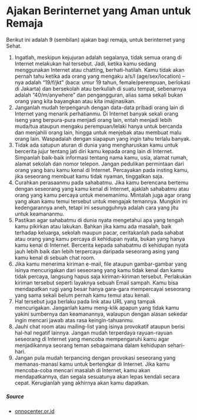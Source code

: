 # Ajakan Berinternet yang Aman untuk Remaja

Berikut ini adalah 9 (sembilan) ajakan bagi remaja, untuk berinternet yang Sehat.
1. Ingatlah, meskipun kejujuran adalah segalanya, tidak semua orang di Internet melakukan hal tersebut. Jadi, ketika kamu sedang menggunakan Internet atau chatting, berhati-hatilah. Kamu tidak akan pernah tahu ketika ada orang yang mengaku a/s/l (age/sex/location) – nya adalah “19/f/jkt” (baca: umur 19 tahun, female/perempuan, berlokasi di Jakarta) dan bersekolah atau berkuliah di suatu tempat, sebenarnya adalah “40/m/anywhere” dan pengangguran, alias sama sekali bukan orang yang kita bayangkan atau kita imajinasikan.
2. Janganlah mudah terpengaruh dengan data-data pribadi orang lain di Internet yang menarik perhatianmu. Di Internet banyak sekali orang iseng yang berpura-pura menjadi orang lain, entah menjadi lebih muda/tua ataupun mengaku perempuan/lelaki hanya untuk bercanda dan menjahili orang lain, hingga untuk menjebak atau membuat malu orang lain. Waspadalah dengan siapapun yang ingin tahu terlalu banyak.
3. Tidak ada satupun aturan di dunia yang mengharuskan kamu untuk bercerita jujur tentang jati diri kamu kepada orang lain di Internet. Simpanlah baik-baik informasi tentang nama kamu, usia, alamat rumah, alamat sekolah dan nomor telepon. Jangan pedulikan permintaan dari orang yang baru kamu kenal di Internet. Percayakan pada insting kamu, jika seseorang membuat kamu tidak nyaman, tinggalkan saja.
4. Curahkan perasaanmu pada sahabatmu. Jika kamu berencana bertemu dengan seseorang yang kamu kenal di Internet, ajaklah sahabatmu atau orang yang kamu percaya untuk menemanimu. Mintalah juga agar orang yang akan kamu temui tersebut untuk mengajak temannya. Mungkin ini kedengarannya aneh, tetapi ini sesungguhnya adalah cara yang jitu untuk keamananmu.
5. Pastikan agar sahabatmu di dunia nyata mengetahui apa yang tengah kamu pikirkan atau lakukan. Bahkan jika kamu ada masalah, baik terhadap keluarga, sekolah maupun pacar, ceritakanlah pada sahabat atau orang yang kamu percaya di kehidupan nyata, bukan yang hanya kamu kenal di Internet. Bercerita kepada sahabatmu di kehidupan nyata jauh lebih baik dan lebih terpercaya daripada seseorang asing yang kamu kenal di sebuah chat room.
6. Jika kamu menerima kiriman e-mail, file ataupun gambar-gambar yang isinya mencurigakan dari seseorang yang kamu tidak kenal dan kamu tidak percaya, langsung hapus saja kiriman-kiriman tersebut. Perlakukan kiriman tersebut seperti layaknya sebuah Email sampah. Kamu bisa mendapatkan rugi yang besar hanya gara-gara mempercayai seseorang yang sama sekali belum pernah kamu temui atau kenali.
7. Hal tersebut juga berlaku pada link atau URL yang tampak mencurigakan. Janganlah kamu meng-klik apapun yang tidak kamu yakini sumbernya dan keamanannya, walaupun dengan alasan sekedar ingin mencari jawab atas rasa keingin-tahuanmu.
8. Jauhi chat room atau mailing-list yang isinya provokatif ataupun berisi hal-hal negatif lainnya. Jangan mudah terperdaya rayuan-rayuan seseorang di Internet yang mencoba mempengaruhi kamu agar menjadikannya seorang teman sebagaimana dalam kehidupan sehari-hari.
9. Jangan pula mudah terpancing dengan provokasi seseorang yang memanas-manasi kamu untuk bertengkar di Internet. Jika kamu mencoba-coba mencari masalah di Internet, kamu akan mendapatkannya, dan segala sesuatunya akan lepas kendali secara cepat. Kerugianlah yang akhirnya akan kamu dapatkan.

##### Source
- [onnocenter.or.id](https://lms.onnocenter.or.id/wiki/index.php/9_Ajakan_Ber-Internet_Sehat_untuk_Remaja)